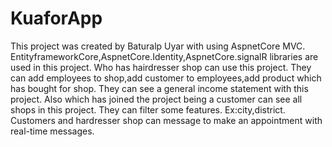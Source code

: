 # KuaforApp
This project was created by Baturalp Uyar with using AspnetCore MVC.
EntityframeworkCore,AspnetCore.Identity,AspnetCore.signalR libraries are used in this project.
Who has hairdresser shop can use this project. They can add employees to shop,add customer to employees,add product which has bought for shop.
They can see a general income statement with this project.
Also which has joined the project being a customer can see all shops in this project. They can filter some features. Ex:city,district.
Customers and hardresser shop can message to make an appointment with real-time messages.
